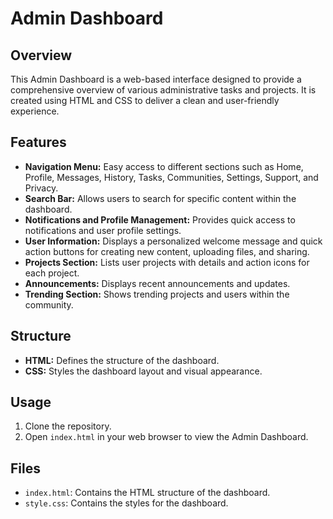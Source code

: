 # Admin Dashboard

## Overview

This Admin Dashboard is a web-based interface designed to provide a comprehensive overview of various administrative tasks and projects. It is created using HTML and CSS to deliver a clean and user-friendly experience.

## Features

-   **Navigation Menu:** Easy access to different sections such as Home, Profile, Messages, History, Tasks, Communities, Settings, Support, and Privacy.
-   **Search Bar:** Allows users to search for specific content within the dashboard.
-   **Notifications and Profile Management:** Provides quick access to notifications and user profile settings.
-   **User Information:** Displays a personalized welcome message and quick action buttons for creating new content, uploading files, and sharing.
-   **Projects Section:** Lists user projects with details and action icons for each project.
-   **Announcements:** Displays recent announcements and updates.
-   **Trending Section:** Shows trending projects and users within the community.

## Structure

-   **HTML:** Defines the structure of the dashboard.
-   **CSS:** Styles the dashboard layout and visual appearance.

## Usage

1. Clone the repository.
2. Open `index.html` in your web browser to view the Admin Dashboard.

## Files

-   `index.html`: Contains the HTML structure of the dashboard.
-   `style.css`: Contains the styles for the dashboard.
